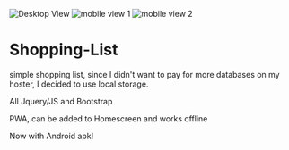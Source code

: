 ![Desktop View](https://i.imgur.com/5J327DF.png)
![mobile view 1](https://i.imgur.com/TJcXRLX.png)
![mobile view 2](https://i.imgur.com/7EWie9i.png)

# Shopping-List
simple shopping list, since I didn't want to pay for more databases on my hoster, I decided to use local storage.

All Jquery/JS and Bootstrap

PWA, can be added to Homescreen and works offline

Now with Android apk!
